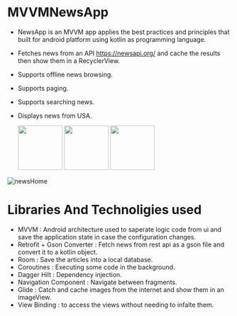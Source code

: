 # MVVMNewsApp
* NewsApp is an MVVM app applies the best practices and principles that built for android platform using kotlin as programming language.
* Fetches news from an API https://newsapi.org/ and cache the results then show them in a RecyclerView.
* Supports offline news browsing.
* Supports paging.
* Supports searching news.
* Displays news from USA.

  <p float="left">
  <img src="newsHome.png" width="100" />
  <img src="/img2.png" width="100" /> 
  <img src="/img3.png" width="100" />
</p>

![newsHome](https://github.com/Nadineislam/MVVMNewsApp/assets/96357226/dcf4e9d3-0fa3-4bee-9863-dd74e55e97b1)

# Libraries And Technoligies used

* MVVM : Android architecture used to saperate logic code from ui and save the application state in case the configuration changes.
* Retrofit + Gson Converter : Fetch news from rest api as a gson file and convert it to a kotlin object.
* Room : Save the articles into a local database.
* Coroutines : Executing some code in the background.
* Dagger Hilt : Dependency injection.
* Navigation Component : Navigate between fragments.
* Glide : Catch and cache images from the internet and show them in an imageView.
* View Binding : to access the views without needing to infalte them.
